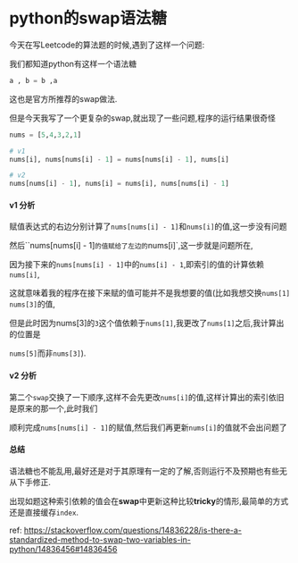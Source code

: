 # python的swap语法糖

今天在写Leetcode的算法题的时候,遇到了这样一个问题:

我们都知道python有这样一个语法糖

```python
a , b = b ,a
```

这也是官方所推荐的swap做法.

但是今天我写了一个更复杂的swap,就出现了一些问题,程序的运行结果很奇怪

```python
nums = [5,4,3,2,1]

# v1
nums[i], nums[nums[i] - 1] = nums[nums[i] - 1], nums[i]

# v2
nums[nums[i] - 1], nums[i] = nums[i], nums[nums[i] - 1]
```

#### v1 分析
赋值表达式的右边分别计算了`nums[nums[i] - 1]`和`nums[i]`的值,这一步没有问题

然后``nums[nums[i] - 1]`的值赋给了左边的`nums[i]`,这一步就是问题所在,

因为接下来的`nums[nums[i] - 1]`中的`nums[i] - 1`,即索引的值的计算依赖`nums[i]`,

这就意味着我的程序在接下来赋的值可能并不是我想要的值(比如我想交换`nums[1]` `nums[3]`的值,

但是此时因为nums[3]的`3`这个值依赖于`nums[1]`,我更改了`nums[1]`之后,我计算出的位置是

`nums[5]`而非`nums[3]`).

#### v2 分析

第二个`swap`交换了一下顺序,这样不会先更改`nums[i]`的值,这样计算出的索引依旧是原来的那一个,此时我们

顺利完成`nums[nums[i] - 1]`的赋值,然后我们再更新`nums[i]`的值就不会出问题了

#### 总结
语法糖也不能乱用,最好还是对于其原理有一定的了解,否则运行不及预期也有些无从下手修正.

出现如题这种索引依赖的值会在**swap**中更新这种比较**tricky**的情形,最简单的方式还是直接缓存`index`.

ref:
https://stackoverflow.com/questions/14836228/is-there-a-standardized-method-to-swap-two-variables-in-python/14836456#14836456


